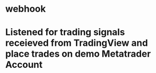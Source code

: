 # webhook
# Listened for trading signals receieved from TradingView and place trades on demo Metatrader Account
